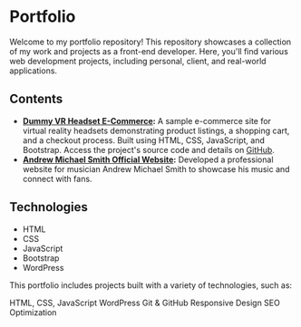 # Portfolio

Welcome to my portfolio repository! This repository showcases a collection of my work and projects as a front-end developer. Here, you'll find various web development projects, including personal, client, and real-world applications.

## **Contents**

- **[Dummy VR Headset E-Commerce](https://github.com/yourusername/dummy-vr-headset-ecommerce):** A sample e-commerce site for virtual reality headsets demonstrating product listings, a shopping cart, and a checkout process. Built using HTML, CSS, JavaScript, and Bootstrap. Access the project's source code and details on [GitHub](https://github.com/yourusername/dummy-vr-headset-ecommerce).
- **[Andrew Michael Smith Official Website](https://andrewmichaelsmith.org/):** Developed a professional website for musician Andrew Michael Smith to showcase his music and connect with fans.

## **Technologies**

- HTML
- CSS
- JavaScript
- Bootstrap
- WordPress



This portfolio includes projects built with a variety of technologies, such as:

HTML, CSS, JavaScript
WordPress
Git & GitHub
Responsive Design
SEO Optimization
